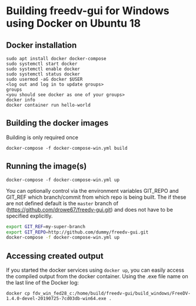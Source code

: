 # Building freedv-gui for Windows using Docker on Ubuntu 18

## Docker installation
```
sudo apt install docker docker-compose
sudo systemctl start docker
sudo systemctl enable docker
sudo systemctl status docker
sudo usermod -aG docker $USER
<log out and log in to update groups>
groups
<you should see docker as one of your groups>
docker info
docker container run hello-world
```

## Building the docker images
Building is only required once
```
docker-compose -f docker-compose-win.yml build
```
## Running the image(s)
```
docker-compose -f docker-compose-win.yml up 
```

You can optionally control via the environment variables GIT_REPO and GIT_REF which branch/commit from which repo is being built. The if these are not defined default is the `master` branch  of (https://github.com/drowe67/freedv-gui.git) and does not have to be specified explicitly.

```bash
export GIT_REF=my-super-branch
export GIT_REPO=http://github.com/dummy/freedv-gui.git
docker-compose -f docker-compose-win.yml up 

```
## Accessing created output
If you started the docker services using `docker up`, you can easily access the compiled output from the docker container.  Using the .exe file name on the last line of the Docker log:

```
docker cp fdv_win_fed28_c:/home/build/freedv-gui/build_windows/FreeDV-1.4.0-devel-20190725-7cd03db-win64.exe .
```
